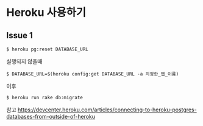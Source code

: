 # Heroku 사용하기
## Issue 1
```
$ heroku pg:reset DATABASE_URL
```
실행되지 않을때
```
$ DATABASE_URL=$(heroku config:get DATABASE_URL -a 지정한_앱_이름)
```
이후
```
$ heroku run rake db:migrate
```
참고 https://devcenter.heroku.com/articles/connecting-to-heroku-postgres-databases-from-outside-of-heroku